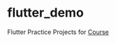 # flutter_demo

Flutter Practice Projects for [Course](https://www.udemy.com/course/flutter-bootcamp-with-dart/)